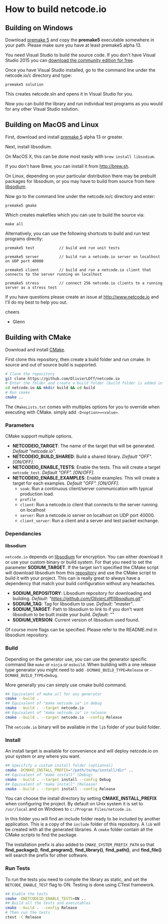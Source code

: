 How to build netcode.io
=======================

## Building on Windows

Download [premake 5](https://premake.github.io/download.html) and copy the **premake5** executable somewhere in your path. Please make sure you have at least premake5 alpha 13.

You need Visual Studio to build the source code. If you don't have Visual Studio 2015 you can [download the community edition for free](https://www.visualstudio.com/en-us/downloads/download-visual-studio-vs.aspx).

Once you have Visual Studio installed, go to the command line under the netcode.io/c directory and type:

    premake5 solution

This creates netcode.sln and opens it in Visual Studio for you.

Now you can build the library and run individual test programs as you would for any other Visual Studio solution.

## Building on MacOS and Linux

First, download and install [premake 5](https://premake.github.io/download.html) alpha 13 or greater.

Next, install libsodium.

On MacOS X, this can be done most easily with `brew install libsodium`. 

If you don't have Brew, you can install it from <http://brew.sh>.

On Linux, depending on your particular distribution there may be prebuilt packages for libsodium, or you may have to build from source from here [libsodium](https://github.com/jedisct1/libsodium/releases).

Now go to the command line under the netcode.io/c directory and enter:

    premake5 gmake

Which creates makefiles which you can use to build the source via:

    make all

Alternatively, you can use the following shortcuts to build and run test programs directly:

    premake5 test           // build and run unit tests
    
    premake5 server         // build run a netcode.io server on localhost on UDP port 40000
    
    premake5 client         // build and run a netcode.io client that connects to the server running on localhost 
    
    premake5 stress         // connect 256 netcode.io clients to a running server as a stress test

If you have questions please create an issue at http://www.netcode.io and I'll do my best to help you out.

cheers

 - Glenn

## Building with CMake

Download and install [CMake](https://cmake.org/).

First clone this repository, then create a build folder and run cmake. In source and out of source build is supported.

```bash
# Clone the repository
git clone https://github.com/OlivierLDff/netcode.io
# Enter the folder and create a build folder (build folder is added in .gitignore)
cd netcode.io && mkdir build && cd build
# Run cmake
cmake ..
```

The `CMakeLists.txt` comes with multiples options for you to override when executing with CMake. simply add `-D<option>=<value>`.

### Parameters

CMake support multiple options.

- **NETCODEIO_TARGET**: The name of the target that will be generated. *Default "netcode.io"*.
- **NETCODEIO_BUILD_SHARED**: Build a shared library. *Default "OFF". [ON/OFF]*.
- **NETCODEIO_ENABLE_TESTS**: Enable the tests. This will create a target `netcode_test`. *Default "OFF". [ON/OFF]*.
- **NETCODEIO_ENABLE_EXAMPLES**: Enable examples. This will create a target for each examples. *Default "OFF". [ON/OFF]*.
  - `soak`: Run a continuous client/server communication with typical production load.
  - `profile`
  - `client`: Run a netcode.io client that connects to the server running on localhost 
  - `server`: Run a netcode.io server on localhost on UDP port 40000.
  - `client_server`: Run a client and a server and test packet exchange.

### Dependancies

#### libsodium

`netcode.io` depends on [libsodium](https://github.com/jedisct1/libsodium) for encryption. You can either download it or use your custom binary or build system. For that you need to set the parameter **SODIUM_TARGET**. If the target isn't specified the CMake script will download libsodium from this [repository](https://github.com/OlivierLDff/libsodium) and use the CMake script to build it with your project. This can is really great to always have a dependency that match your build configuration without any headaches.

* **SODIUM_REPOSITORY**: Libsodium repository for downloading and building. *Default: "https://github.com/OlivierLdff/libsodium.git"*.
* **SODIUM_TAG**: Tag for libsodium to use. *Default: "master"*.
* **SODIUM_TARGET**: Path to libsodium to link to if you don't want libsodium to be built inside your build. *Default: ""*
* **SODIUM_VERSION**: Current version of libsodium used found.

Of course more flags can be specified. Please refer to the README.md in libsodium repository.

### Build

Depending on the generator use, you can use the generator specific command like `make` or `ninja` or `msbuild`. When building with a one release type generator you might need to add `-DCMAKE_BUILD_TYPE=Release` or `-DCMAKE_BUILD_TYPE=Debug`.

More generally you can simply use cmake build command.

```bash
## Equivalent of make all for any generator
cmake --build .
## Equivalent of "make netcode.io" in debug
cmake --build . --target netcode.io
## Equivalent of "make netcode.io" in release
cmake --build . --target netcode.io --config Release
```

The `netcode.io` binary will be available in the `lib` folder of your build folder.

### Install

An install target is available for convenience and will deploy netcode.io on your system or any where you want.

```bash
## Specifify a custom install folder (optionnal)
cmake -DCMAKE_INSTALL_PREFIX="/path/to/my/install/dir" ..
## Equivalent of "make install" (Debug)
cmake --build . --target install --config Debug
## Equivalent of "make install" (Release)
cmake --build . --target install --config Release
```

You can choose the install directory by setting **CMAKE_INSTALL_PREFIX** when configuring the project. By default on Unix system it is set to `/usr/local` and on Windows to `c:/Program Files/netcode.io`.

In this folder you will find an include folder ready to be included by another application. This is a copy of the `include` folder of this repository. A `lib` will be created with all the generated libraries. A `cmake` folder contain all the CMake scripts to find the package.

The installation prefix is also added to `CMAKE_SYSTEM_PREFIX_PATH` so that **find_package()**, **find_program()**, **find_library()**, **find_path()**, and **find_file()** will search the prefix for other software.

### Run Tests

To run the tests you need to compile the library as static, and set the `NETCODE_ENABLE_TEST` flag to ON. Testing is done using CTest framework.

```bash
## Enable the tests
cmake -DNETCODEIO_ENABLE_TESTS=ON ..
## Build all the tests and executables
cmake --build . --config Release
# Then run the tests
ctest -C Release
```
